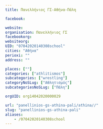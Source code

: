 ```yaml
---
title: Πανελλήνιος ΓΣ-Αθήνα-Πάλη

facebook:

website:
organisation: Πανελλήνιος ΓΣ
facebookorg:
websiteorg:
UID: "07042020140308school"
cities: "Αθήνα"
perioxi: ""
address: ""

places: [""]
categories: ["athlitismos"]
subcategories: ["wrestling"]
categoryNoSLug: ["Αθλητισμός"]
subcategoriesNoSLug: ["Πάλη"]

orgUID: org14042020000029

url: "panellinios-gs-athina-pali/athina//"
slug: "panellinios-gs-athina-pali"
aliases:
    - /07042020140308school
---
```





